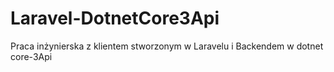 # Laravel-DotnetCore3Api
Praca inżynierska z klientem stworzonym w Laravelu i Backendem w dotnet core-3Api

